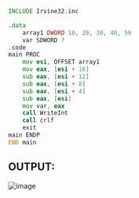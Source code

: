 ```asm
INCLUDE Irvine32.inc

.data
	array1 DWORD 10, 20, 30, 40, 50
	var SDWORD ?
.code
main PROC
	mov esi, OFFSET array1
	mov eax, [esi + 16]
	sub eax, [esi + 12]
	sub eax, [esi + 8]
	sub eax, [esi + 4]
	sub eax, [esi]
	mov var, eax
	call WriteInt
	call crlf
	exit
main ENDP
END main
```

## OUTPUT:
![image](https://github.com/user-attachments/assets/b21b5612-e1e9-4726-a78e-79b1c6d810ec)
